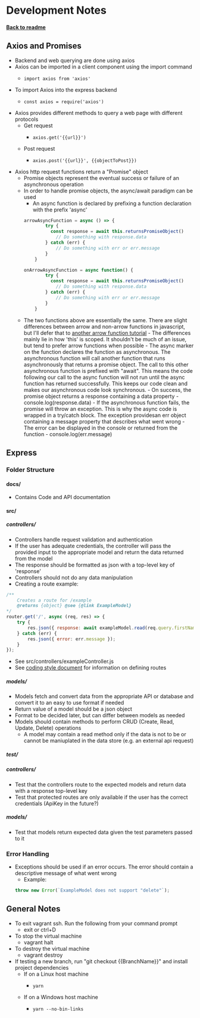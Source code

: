 # Development Notes
#### [Back to readme](README.md)
## Axios and Promises
- Backend and web querying are done using axios
- Axios can be imported in a client component using the import command
  -     import axios from 'axios'
- To import Axios into the express backend
  -     const axios = require('axios')

- Axios provides different methods to query a web page with different protocols
  - Get request
    -     axios.get('{{url}}')
  - Post request
    -     axios.post('{{url}}', {{objectToPost}})
- Axios http request functions return a "Promise" object
  - Promise objects represent the eventual success or failure of an asynchronous operation
  - In order to handle promise objects, the async/await paradigm can be used
    - An async function is declared by prefixing a function declaration with the prefix 'async'
    ```javascript
    arrowAsyncFunction = async () => {
            try {
              const response = await this.returnsPromiseObject()
                // Do something with response.data
            } catch (err) {
                // Do something with err or err.message
            }
        }
    ```
    ```javascript
    onArrowAsyncFunction = async function() {
            try {
              const response = await this.returnsPromiseObject()
                // Do something with response.data
            } catch (err) {
                // Do something with err or err.message
            }
        }
    ```
  - The two functions above are essentially the same. There are slight differences between arrow and non-arrow functions in javascript, but I'll defer that to [another arrow function tutorial](https://www.sitepoint.com/es6-arrow-functions-new-fat-concise-syntax-javascript/)
          - The differences mainly lie in how 'this' is scoped. It shouldn't be much of an issue, but tend to prefer arrow functions when possible
        -  The async marker on the function declares the function as asynchronous. The asynchronous function will call another function that runs asynchronously that returns a promise object. The call to this other asynchronous function is prefixed with "await". This means the code following our call to the async function will not run until the async function has returned successfully. This keeps our code clean and makes our asynchronous code look synchronous.
        -  On success, the promise object returns a response containing a data property
          -     console.log(response.data)
        -  If the asynchronous function fails, the promise will throw an exception. This is why the async code is wrapped in a try/catch block. The exception providesan  err object containing a message property that describes what went wrong
          -  The error can be displayed in the console or returned from the function
              -     console.log(err.message)
## Express
### Folder Structure
#### docs/
- Contains Code and API documentation
#### src/
##### controllers/
- Controllers handle request validation and authentication
- If the user has adequate credentials, the controller will pass the provided input to the appropriate model and return the data returned from the model
- The response should be formatted as json with a top-level key of 'response'
- Controllers should not do any data manipulation
- Creating a route example:
```javascript
/**
    Creates a route for /example
    @returns {object} @see {@link ExampleModel}
*/
router.get('/', async (req, res) => {
    try {
        res.json({ response: await exampleModel.read(req.query.firstName, req.query.lastName) });
    } catch (err) {
        res.json({ error: err.message });
    }
});
```
- See src/controllers/exampleController.js
- See [coding style document](CodingStyle.md) for information on defining routes
##### models/
- Models fetch and convert data from the appropriate API or database and convert it to an easy to use format if needed
- Return value of a model should be a json object
- Format to be decided later, but can differ between models as needed
- Models should contain methods to perform CRUD (Create, Read, Update, Delete) operations
	- A model may contain a read method only if the data is not to be or cannot be maniuplated in the data store (e.g. an external api request)
##### test/
##### controllers/
- Test that the controllers route to the expected models and return data with a response top-level key
- Test that protected routes are only available if the user has the correct credentials (ApiKey in the future?)
##### models/
- Test that models return expected data given the test parameters passed to it
### Error Handling
- Exceptions should be used if an error occurs. The error should contain a descriptive message of what went wrong
	- Example:
	```javascript
	throw new Error(`ExampleModel does not support "delete"`);
	```

## General Notes
- To exit vagrant ssh. Run the following from your command prompt
  -   exit or ctrl+D
- To stop the virtual machine
  -   vagrant halt
- To destroy the virtual machine
  -   vagrant destroy
- If testing a new branch, run "git checkout {{BranchName}}" and install project dependencies
	- If on a Linux host machine
		-     yarn
	- If on a Windows host machine
		-     yarn --no-bin-links
